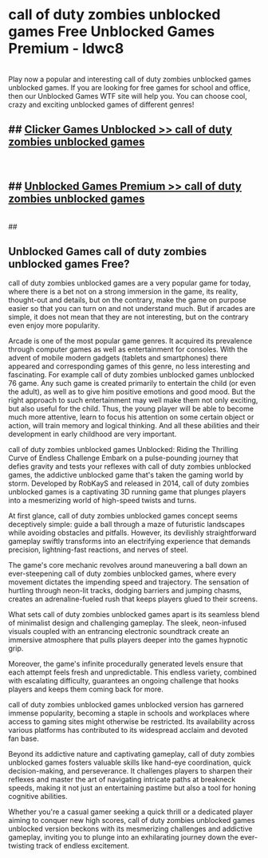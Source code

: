 # call of duty zombies unblocked games  Free Unblocked Games Premium - ldwc8 <br>
<br>
Play now a popular and interesting call of duty zombies unblocked games unblocked games. If you are looking for free games for school and office, then our Unblocked Games WTF site will help you. You can choose cool, crazy and exciting unblocked games of different genres!


## ##  [Clicker Games Unblocked >> call of duty zombies unblocked games](http://freeplayer.one?title=call_of_duty_zombies_unblocked_games&ref=UGames)
  <br>

##  ## [Unblocked Games Premium >> call of duty zombies unblocked games](http://freeplayer.one?title=call_of_duty_zombies_unblocked_games&ref=UGames)
  <br>
  ##



## Unblocked Games call of duty zombies unblocked games Free?

call of duty zombies unblocked games are a very popular game for today, where there is a bet not on a strong immersion in the game, its reality, thought-out and details, but on the contrary, make the game on purpose easier so that you can turn on and not understand much. But if arcades are simple, it does not mean that they are not interesting, but on the contrary even enjoy more popularity.

Arcade is one of the most popular game genres. It acquired its prevalence through computer games as well as entertainment for consoles. With the advent of mobile modern gadgets (tablets and smartphones) there appeared and corresponding games of this genre, no less interesting and fascinating. For example call of duty zombies unblocked games unblocked 76 game. Any such game is created primarily to entertain the child (or even the adult), as well as to give him positive emotions and good mood. But the right approach to such entertainment may well make them not only exciting, but also useful for the child. Thus, the young player will be able to become much more attentive, learn to focus his attention on some certain object or action, will train memory and logical thinking. And all these abilities and their development in early childhood are very important.

call of duty zombies unblocked games Unblocked: Riding the Thrilling Curve of Endless Challenge
Embark on a pulse-pounding journey that defies gravity and tests your reflexes with call of duty zombies unblocked games, the addictive unblocked game that's taken the gaming world by storm. Developed by RobKayS and released in 2014, call of duty zombies unblocked games is a captivating 3D running game that plunges players into a mesmerizing world of high-speed twists and turns.

At first glance, call of duty zombies unblocked games concept seems deceptively simple: guide a ball through a maze of futuristic landscapes while avoiding obstacles and pitfalls. However, its devilishly straightforward gameplay swiftly transforms into an electrifying experience that demands precision, lightning-fast reactions, and nerves of steel.

The game's core mechanic revolves around maneuvering a ball down an ever-steepening call of duty zombies unblocked games, where every movement dictates the impending speed and trajectory. The sensation of hurtling through neon-lit tracks, dodging barriers and jumping chasms, creates an adrenaline-fueled rush that keeps players glued to their screens.

What sets call of duty zombies unblocked games apart is its seamless blend of minimalist design and challenging gameplay. The sleek, neon-infused visuals coupled with an entrancing electronic soundtrack create an immersive atmosphere that pulls players deeper into the games hypnotic grip.

Moreover, the game's infinite procedurally generated levels ensure that each attempt feels fresh and unpredictable. This endless variety, combined with escalating difficulty, guarantees an ongoing challenge that hooks players and keeps them coming back for more.

call of duty zombies unblocked games unblocked version has garnered immense popularity, becoming a staple in schools and workplaces where access to gaming sites might otherwise be restricted. Its availability across various platforms has contributed to its widespread acclaim and devoted fan base.

Beyond its addictive nature and captivating gameplay, call of duty zombies unblocked games fosters valuable skills like hand-eye coordination, quick decision-making, and perseverance. It challenges players to sharpen their reflexes and master the art of navigating intricate paths at breakneck speeds, making it not just an entertaining pastime but also a tool for honing cognitive abilities.

Whether you're a casual gamer seeking a quick thrill or a dedicated player aiming to conquer new high scores, call of duty zombies unblocked games unblocked version beckons with its mesmerizing challenges and addictive gameplay, inviting you to plunge into an exhilarating journey down the ever-twisting track of endless excitement.